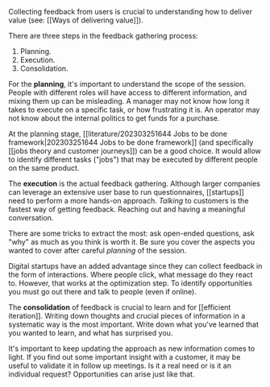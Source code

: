 Collecting feedback from users is crucial to understanding how to deliver value (see: [[Ways of delivering value]]). 

There are three steps in the feedback gathering process: 

1. Planning.
2. Execution. 
3. Consolidation. 

For the **planning**, it's important to understand the scope of the session. People with different roles will have access to different information, and mixing them up can be misleading. A manager may not know how long it takes to execute on a specific task, or how frustrating it is. An operator may not know about the internal politics to get funds for a purchase. 

At the planning stage, [[literature/202303251644 Jobs to be done framework|202303251644 Jobs to be done framework]] (and specifically [[jobs theory and customer journeys]]) can be a good choice. It would allow to identify different tasks ("jobs") that may be executed by different people on the same product. 

The **execution** is the actual feedback gathering. Although larger companies can leverage an extensive user base to run questionnaires, [[startups]] need to perform a more hands-on approach. *Talking* to customers is the fastest way of getting feedback. Reaching out and having a meaningful conversation. 

There are some tricks to extract the most: ask open-ended questions, ask "why" as much as you think is worth it. Be sure you cover the aspects you wanted to cover after careful *planning* of the session. 

Digital startups have an added advantage since they can collect feedback in the form of interactions. Where people click, what message do they react to. However, that works at the optimization step. To identify opportunities you must go out there and talk to people (even if online). 

The **consolidation** of feedback is crucial to learn and for [[efficient iteration]]. Writing down thoughts and crucial pieces of information in a systematic way is the most important. Write down what you've learned that you wanted to learn, and what has surprised you. 

It's important to keep updating the approach as new information comes to light. If you find out some important insight with a customer, it may be useful to validate it in follow up meetings. Is it a real need or is it an individual request? Opportunities can arise just like that. 
